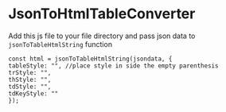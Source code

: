 # JsonToHtmlTableConverter

Add this js file to your file directory and pass json data to `jsonToTableHtmlString` function

    const html = jsonToTableHtmlString(jsondata, {
    tableStyle: "", //place style in side the empty parenthesis
    trStyle: "",    
    thStyle: "",    
    tdStyle: "",    
    tdKeyStyle: ""
    });
                        
                        
